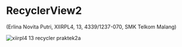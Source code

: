 # RecyclerView2
(Erlina Novita Putri, XIIRPL4, 13, 4339/1237-070, SMK Telkom Malang)

![xiirpl4 13 recycler praktek2a](https://cloud.githubusercontent.com/assets/22807416/20246682/c9d995d2-a9ee-11e6-9899-3b99ee755aeb.png)
